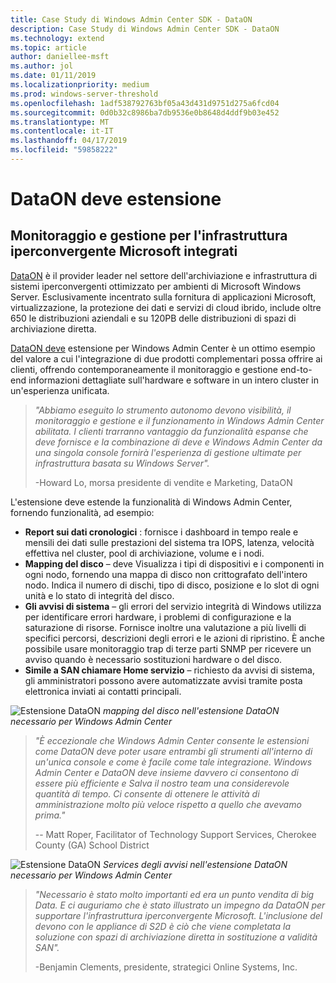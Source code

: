 ```yaml
---
title: Case Study di Windows Admin Center SDK - DataON
description: Case Study di Windows Admin Center SDK - DataON
ms.technology: extend
ms.topic: article
author: daniellee-msft
ms.author: jol
ms.date: 01/11/2019
ms.localizationpriority: medium
ms.prod: windows-server-threshold
ms.openlocfilehash: 1adf538792763bf05a43d431d9751d275a6fcd04
ms.sourcegitcommit: 0d0b32c8986ba7db9536e0b8648d4ddf9b03e452
ms.translationtype: MT
ms.contentlocale: it-IT
ms.lasthandoff: 04/17/2019
ms.locfileid: "59858222"
---
```

# <a name="dataon-must-extension"></a>DataON deve estensione

## <a name="integrated-monitoring-and-management-for-microsoft-hyper-converged-infrastructure"></a>Monitoraggio e gestione per l'infrastruttura iperconvergente Microsoft integrati

[DataON](http://www.dataonstorage.com/) è il provider leader nel settore dell'archiviazione e infrastruttura di sistemi iperconvergenti ottimizzato per ambienti di Microsoft Windows Server. Esclusivamente incentrato sulla fornitura di applicazioni Microsoft, virtualizzazione, la protezione dei dati e servizi di cloud ibrido, include oltre 650 le distribuzioni aziendali e su 120PB delle distribuzioni di spazi di archiviazione diretta.

[DataON deve](http://www.dataonstorage.com/must) estensione per Windows Admin Center è un ottimo esempio del valore a cui l'integrazione di due prodotti complementari possa offrire ai clienti, offrendo contemporaneamente il monitoraggio e gestione end-to-end informazioni dettagliate sull'hardware e software in un intero cluster in un'esperienza unificata.

> <cite>"Abbiamo eseguito lo strumento autonomo devono visibilità, il monitoraggio e gestione e il funzionamento in Windows Admin Center abilitata. I clienti trarranno vantaggio da funzionalità espanse che deve fornisce e la combinazione di deve e Windows Admin Center da una singola console fornirà l'esperienza di gestione ultimate per infrastruttura basata su Windows Server".</cite>
>
> -Howard Lo, morsa presidente di vendite e Marketing, DataON

L'estensione deve estende la funzionalità di Windows Admin Center, fornendo funzionalità, ad esempio:
- **Report sui dati cronologici** : fornisce i dashboard in tempo reale e mensili dei dati sulle prestazioni del sistema tra IOPS, latenza, velocità effettiva nel cluster, pool di archiviazione, volume e i nodi.
- **Mapping del disco** – deve Visualizza i tipi di dispositivi e i componenti in ogni nodo, fornendo una mappa di disco non crittografato dell'intero nodo. Indica il numero di dischi, tipo di disco, posizione e lo slot di ogni unità e lo stato di integrità del disco.
- **Gli avvisi di sistema** – gli errori del servizio integrità di Windows utilizza per identificare errori hardware, i problemi di configurazione e la saturazione di risorse. Fornisce inoltre una valutazione a più livelli di specifici percorsi, descrizioni degli errori e le azioni di ripristino. È anche possibile usare monitoraggio trap di terze parti SNMP per ricevere un avviso quando è necessario sostituzioni hardware o del disco.
- **Simile a SAN chiamare Home servizio** – richiesto da avvisi di sistema, gli amministratori possono avere automatizzate avvisi tramite posta elettronica inviati ai contatti principali.

![Estensione DataON](../../media/extend-case-study-dataon/dataon-1.png)
*mapping del disco nell'estensione DataON necessario per Windows Admin Center*

> <cite>"È eccezionale che Windows Admin Center consente le estensioni come DataON deve poter usare entrambi gli strumenti all'interno di un'unica console e come è facile come tale integrazione. Windows Admin Center e DataON deve insieme davvero ci consentono di essere più efficiente e Salva il nostro team una considerevole quantità di tempo. Ci consente di ottenere le attività di amministrazione molto più veloce rispetto a quello che avevamo prima."</cite>
>
> -- Matt Roper, Facilitator of Technology Support Services, Cherokee County (GA) School District

![Estensione DataON](../../media/extend-case-study-dataon/dataon-2.png)
*Services degli avvisi nell'estensione DataON necessario per Windows Admin Center*

> <cite>"Necessario è stato molto importanti ed era un punto vendita di big Data. E ci auguriamo che è stato illustrato un impegno da DataON per supportare l'infrastruttura iperconvergente Microsoft. L'inclusione del devono con le appliance di S2D è ciò che viene completata la soluzione con spazi di archiviazione diretta in sostituzione a validità SAN". </cite>
>
> -Benjamin Clements, presidente, strategici Online Systems, Inc.